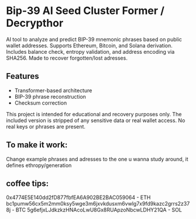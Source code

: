 # Bip-39 AI Seed Cluster Former / Decrypthor

AI tool to analyze and predict BIP-39 mnemonic phrases based on public wallet addresses. 
Supports Ethereum, Bitcoin, and Solana derivation. Includes balance check, entropy validation, and address encoding via SHA256.
Made to recover forgotten/lost adresses.

## Features
- Transformer-based architecture
- BIP-39 phrase reconstruction
- Checksum correction

This project is intended for educational and recovery purposes only. 
The included version is stripped of any sensitive data or real wallet access. 
No real keys or phrases are present.

## To make it work:
Change example phrases and adresses to the one u wanna study around, it defines ethropy/generation

## coffee tips: 

0x4774E5E140dd2fD877fbfEA6A902BE2BAC059064 - ETH
bc1pumw56cx5m2mm0ksy5wge3m6jxvkdusxm6vwlg7x9fd9kazc2grrs2z378j - BTC
5g6efjxLJdkzkzHNAcoLwU8Gx8RUApzoNbcwLDHY21QA - SOL
